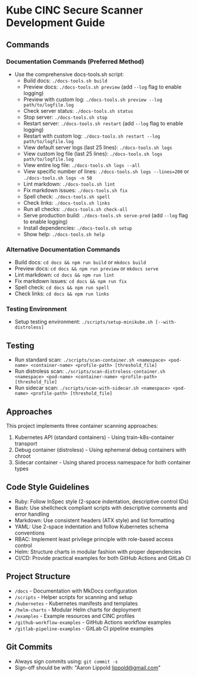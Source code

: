 # Kube CINC Secure Scanner Development Guide

## Commands
### Documentation Commands (Preferred Method)
- Use the comprehensive docs-tools.sh script:
  - Build docs: `./docs-tools.sh build`
  - Preview docs: `./docs-tools.sh preview` (add `--log` flag to enable logging)
  - Preview with custom log: `./docs-tools.sh preview --log path/to/logfile.log`
  - Check server status: `./docs-tools.sh status`
  - Stop server: `./docs-tools.sh stop`
  - Restart server: `./docs-tools.sh restart` (add `--log` flag to enable logging)
  - Restart with custom log: `./docs-tools.sh restart --log path/to/logfile.log`
  - View default server logs (last 25 lines): `./docs-tools.sh logs`
  - View custom log file (last 25 lines): `./docs-tools.sh logs path/to/logfile.log`
  - View entire log file: `./docs-tools.sh logs --all`
  - View specific number of lines: `./docs-tools.sh logs --lines=200` or `./docs-tools.sh logs -n 50`
  - Lint markdown: `./docs-tools.sh lint`
  - Fix markdown issues: `./docs-tools.sh fix`
  - Spell check: `./docs-tools.sh spell`
  - Check links: `./docs-tools.sh links`
  - Run all checks: `./docs-tools.sh check-all`
  - Serve production build: `./docs-tools.sh serve-prod` (add `--log` flag to enable logging)
  - Install dependencies: `./docs-tools.sh setup`
  - Show help: `./docs-tools.sh help`

### Alternative Documentation Commands
- Build docs: `cd docs && npm run build` or `mkdocs build`
- Preview docs: `cd docs && npm run preview` or `mkdocs serve`
- Lint markdown: `cd docs && npm run lint`
- Fix markdown issues: `cd docs && npm run fix`
- Spell check: `cd docs && npm run spell`
- Check links: `cd docs && npm run links`

### Testing Environment
- Setup testing environment: `./scripts/setup-minikube.sh [--with-distroless]`

## Testing
- Run standard scan: `./scripts/scan-container.sh <namespace> <pod-name> <container-name> <profile-path> [threshold_file]`
- Run distroless scan: `./scripts/scan-distroless-container.sh <namespace> <pod-name> <container-name> <profile-path> [threshold_file]`
- Run sidecar scan: `./scripts/scan-with-sidecar.sh <namespace> <pod-name> <profile-path> [threshold_file]`

## Approaches
This project implements three container scanning approaches:
1. Kubernetes API (standard containers) - Using train-k8s-container transport
2. Debug container (distroless) - Using ephemeral debug containers with chroot
3. Sidecar container - Using shared process namespace for both container types

## Code Style Guidelines
- Ruby: Follow InSpec style (2-space indentation, descriptive control IDs)
- Bash: Use shellcheck compliant scripts with descriptive comments and error handling
- Markdown: Use consistent headers (ATX style) and list formatting
- YAML: Use 2-space indentation and follow Kubernetes schema conventions
- RBAC: Implement least privilege principle with role-based access control
- Helm: Structure charts in modular fashion with proper dependencies
- CI/CD: Provide practical examples for both GitHub Actions and GitLab CI

## Project Structure
- `/docs` - Documentation with MkDocs configuration
- `/scripts` - Helper scripts for scanning and setup
- `/kubernetes` - Kubernetes manifests and templates
- `/helm-charts` - Modular Helm charts for deployment
- `/examples` - Example resources and CINC profiles
- `/github-workflow-examples` - GitHub Actions workflow examples
- `/gitlab-pipeline-examples` - GitLab CI pipeline examples

## Git Commits
- Always sign commits using: `git commit -s`
- Sign-off should be with: "Aaron Lippold <lippold@gmail.com>"